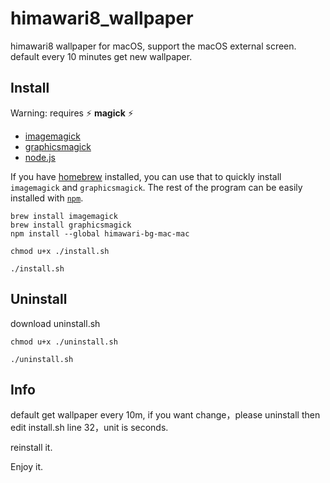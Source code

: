 # himawari8_wallpaper

himawari8 wallpaper for macOS, support the macOS external screen. default every 10 minutes get new wallpaper.

## Install


Warning: requires :zap: **magick** :zap:

* [imagemagick](http://www.imagemagick.org/script/index.php)
* [graphicsmagick](http://www.graphicsmagick.org)
* [node.js](https://nodejs.org/en/download/)

If you have [homebrew](http://brew.sh/) installed, you can use that to quickly install `imagemagick` and `graphicsmagick`. The rest of the program can be easily installed with [`npm`](https://www.npmjs.com/).

```
brew install imagemagick
brew install graphicsmagick
npm install --global himawari-bg-mac-mac

chmod u+x ./install.sh

./install.sh
```

## Uninstall

download uninstall.sh

```
chmod u+x ./uninstall.sh

./uninstall.sh
```

## Info 

default get wallpaper every 10m, if you want change，please uninstall then edit install.sh line 32，unit is seconds.

reinstall it.


Enjoy it.


